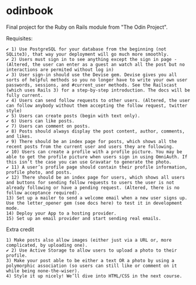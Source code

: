 # odinbook
Final project for the Ruby on Rails module from "The Odin Project".

Requisites:

    ✔️ 1) Use PostgreSQL for your database from the beginning (not SQLite3), that way your deployment will go much more smoothly.
    ✔️ 2) Users must sign in to see anything except the sign in page - (Altered, the user can enter as a guest an watch all the post but no interactions are permited without log in)
    ✔️ 3) User sign-in should use the Devise gem. Devise gives you all sorts of helpful methods so you no longer have to write your own user passwords, sessions, and #current_user methods. See the Railscast (which uses Rails 3) for a step-by-step introduction. The docs will be fully current.
    ✔️ 4) Users can send follow requests to other users. (Altered, the user can follow anybody without them accepting the follow request, twitter style)
    ✔️ 5) Users can create posts (begin with text only).
    ✔️ 6) Users can like posts.
    ✔️ 7) Users can comment on posts.
    ✔️ 8) Posts should always display the post content, author, comments, and likes.
    ✔️ 9) There should be an index page for posts, which shows all the recent posts from the current user and users they are following.
    ✔️ 10) Users can create a profile with a profile picture. You may be able to get the profile picture when users sign in using OmniAuth. If this isn’t the case you can use Gravatar to generate the photo.
    ✔️ 11) A user’s profile page should contain their profile information, profile photo, and posts.
    ✔️ 12) There should be an index page for users, which shows all users and buttons for sending follow requests to users the user is not already following or have a pending request. (Altered, there is no follow acceptance required).
    13) Set up a mailer to send a welcome email when a new user signs up. Use the letter_opener gem (see docs here) to test it in development mode.
    14) Deploy your App to a hosting provider.
    15) Set up an email provider and start sending real emails.

Extra credit

    1) Make posts also allow images (either just via a URL or, more complicated, by uploading one).
    ✔️ 2) Use Active Storage to allow users to upload a photo to their profile.
    3) Make your post able to be either a text OR a photo by using a polymorphic association (so users can still like or comment on it while being none-the-wiser).
    4) Style it up nicely! We’ll dive into HTML/CSS in the next course.
